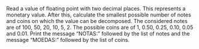 Read a value of floating point with two decimal places. This represents a monetary value. After this, calculate the smallest possible number of notes and coins on which the value can be decomposed. The considered notes are of 100, 50, 20, 10, 5, 2. The possible coins are of 1, 0.50, 0.25, 0.10, 0.05 and 0.01. Print the message “NOTAS:” followed by the list of notes and the message “MOEDAS:” followed by the list of coins.